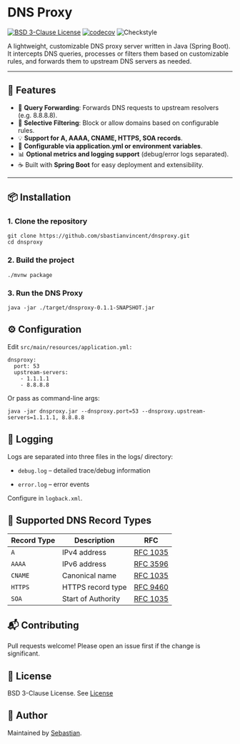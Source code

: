 # DNS Proxy

[![BSD 3-Clause License](https://img.shields.io/badge/License-BSD%203--Clause-blue.svg)](https://opensource.org/licenses/BSD-3-Clause)
[![codecov](https://codecov.io/gh/sbastianvincent/dnsproxy/branch/master/graph/badge.svg)](https://codecov.io/gh/sbastianvincent/dnsproxy)
![Checkstyle](https://github.com/sbastianvincent/dnsproxy/actions/workflows/checkstyle.yml/badge.svg)

A lightweight, customizable DNS proxy server written in Java (Spring Boot). It intercepts DNS queries, processes or filters them based on customizable rules, and forwards them to upstream DNS servers as needed.

---

## 🚀 Features

- 🔁 **Query Forwarding**: Forwards DNS requests to upstream resolvers (e.g. 8.8.8.8).
- 🔐 **Selective Filtering**: Block or allow domains based on configurable rules.
- 💡 **Support for A, AAAA, CNAME, HTTPS, SOA records**.
- 📄 **Configurable via application.yml or environment variables**.
- 📊 **Optional metrics and logging support** (debug/error logs separated).
- ☕ Built with **Spring Boot** for easy deployment and extensibility.

---

## 📦 Installation

### 1. Clone the repository

```
git clone https://github.com/sbastianvincent/dnsproxy.git
cd dnsproxy
```
### 2. Build the project
```
./mvnw package
```
### 3. Run the DNS Proxy
```
java -jar ./target/dnsproxy-0.1.1-SNAPSHOT.jar
```

## ⚙️ Configuration

Edit `src/main/resources/application.yml:`
```
dnsproxy:
  port: 53
  upstream-servers:
    - 1.1.1.1
    - 8.8.8.8
```
Or pass as command-line args:
```
java -jar dnsproxy.jar --dnsproxy.port=53 --dnsproxy.upstream-servers=1.1.1.1, 8.8.8.8
```
## 📁 Logging

Logs are separated into three files in the logs/ directory:

* `debug.log` – detailed trace/debug information

* `error.log` – error events

Configure in `logback.xml`.

## 📜 Supported DNS Record Types
| Record Type | Description        | RFC                                                       |
| ----------- | ------------------ | --------------------------------------------------------- |
| `A`         | IPv4 address       | [RFC 1035](https://datatracker.ietf.org/doc/html/rfc1035) |
| `AAAA`      | IPv6 address       | [RFC 3596](https://datatracker.ietf.org/doc/html/rfc3596) |
| `CNAME`     | Canonical name     | [RFC 1035](https://datatracker.ietf.org/doc/html/rfc1035) |
| `HTTPS`     | HTTPS record type  | [RFC 9460](https://datatracker.ietf.org/doc/html/rfc9460) |
| `SOA`       | Start of Authority | [RFC 1035](https://datatracker.ietf.org/doc/html/rfc1035) |

## 📬 Contributing

Pull requests welcome! Please open an issue first if the change is significant.

## 📄 License

BSD 3-Clause License. See [License](https://github.com/sbastianvincent/dnsproxy/LICENSE)

## 👤 Author

Maintained by [Sebastian](https://github.com/sbastianvincent).